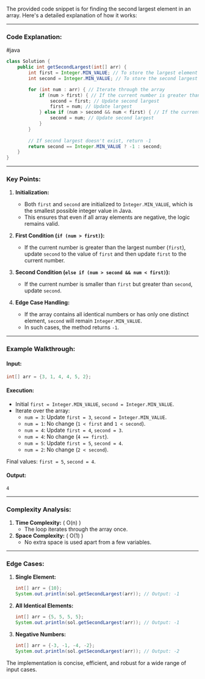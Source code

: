 The provided code snippet is for finding the second largest element in an array. Here's a detailed explanation of how it works:

---

### Code Explanation:
#java
```java
class Solution {
    public int getSecondLargest(int[] arr) {
        int first = Integer.MIN_VALUE; // To store the largest element
        int second = Integer.MIN_VALUE; // To store the second largest element

        for (int num : arr) { // Iterate through the array
            if (num > first) { // If the current number is greater than the largest
                second = first; // Update second largest
                first = num; // Update largest
            } else if (num > second && num < first) { // If the current number is between first and second
                second = num; // Update second largest
            }
        }
        
        // If second largest doesn't exist, return -1
        return second == Integer.MIN_VALUE ? -1 : second;
    }
}
```

---

### Key Points:
1. **Initialization:**
   - Both `first` and `second` are initialized to `Integer.MIN_VALUE`, which is the smallest possible integer value in Java.
   - This ensures that even if all array elements are negative, the logic remains valid.

2. **First Condition (`if (num > first)`):**
   - If the current number is greater than the largest number (`first`), update `second` to the value of `first` and then update `first` to the current number.

3. **Second Condition (`else if (num > second && num < first)`):**
   - If the current number is smaller than `first` but greater than `second`, update `second`.

4. **Edge Case Handling:**
   - If the array contains all identical numbers or has only one distinct element, `second` will remain `Integer.MIN_VALUE`.
   - In such cases, the method returns `-1`.

---

### Example Walkthrough:

#### Input:
```java
int[] arr = {3, 1, 4, 4, 5, 2};
```

#### Execution:
- Initial `first = Integer.MIN_VALUE`, `second = Integer.MIN_VALUE`.
- Iterate over the array:
  - `num = 3`: Update `first = 3`, `second = Integer.MIN_VALUE`.
  - `num = 1`: No change (`1 < first` and `1 < second`).
  - `num = 4`: Update `first = 4`, `second = 3`.
  - `num = 4`: No change (`4 == first`).
  - `num = 5`: Update `first = 5`, `second = 4`.
  - `num = 2`: No change (`2 < second`).

Final values: `first = 5`, `second = 4`.

#### Output:
```plaintext
4
```

---

### Complexity Analysis:
1. **Time Complexity:** \( O(n) \)
   - The loop iterates through the array once.
2. **Space Complexity:** \( O(1) \)
   - No extra space is used apart from a few variables.

---

### Edge Cases:
1. **Single Element:**
   ```java
   int[] arr = {10};
   System.out.println(sol.getSecondLargest(arr)); // Output: -1
   ```

2. **All Identical Elements:**
   ```java
   int[] arr = {5, 5, 5, 5};
   System.out.println(sol.getSecondLargest(arr)); // Output: -1
   ```

3. **Negative Numbers:**
   ```java
   int[] arr = {-3, -1, -4, -2};
   System.out.println(sol.getSecondLargest(arr)); // Output: -2
   ```

The implementation is concise, efficient, and robust for a wide range of input cases.